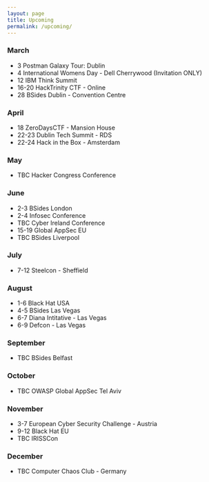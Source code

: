 ```yaml
---
layout: page
title: Upcoming
permalink: /upcoming/
---
```


### March 
- 3 Postman Galaxy Tour: Dublin
- 4 International Womens Day - Dell Cherrywood (Invitation ONLY)
- 12 IBM Think Summit 
- 16-20 HackTrinity CTF - Online
- 28 BSides Dublin - Convention Centre

### April 
- 18 ZeroDaysCTF - Mansion House
- 22-23 Dublin Tech Summit - RDS 
- 22-24 Hack in the Box - Amsterdam

### May
- TBC Hacker Congress Conference

### June 
- 2-3 BSides London
- 2-4 Infosec Conference
- TBC Cyber Ireland Conference
- 15-19 Global AppSec EU
- TBC BSides Liverpool

### July 
- 7-12 Steelcon - Sheffield

### August 
- 1-6 Black Hat USA
- 4-5 BSides Las Vegas
- 6-7 Diana Intitative - Las Vegas
- 6-9 Defcon - Las Vegas

### September 
- TBC BSides Belfast

### October 
- TBC OWASP Global AppSec Tel Aviv 

### November
- 3-7 European Cyber Security Challenge - Austria
- 9-12 Black Hat EU
- TBC IRISSCon 

### December 
- TBC Computer Chaos Club - Germany

